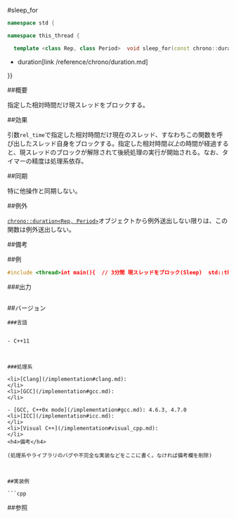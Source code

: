 #sleep_for
```cpp
namespace std {

namespace this_thread {

  template <class Rep, class Period>  void sleep_for(const chrono::duration<Rep, Period>& rel_time);
```
* duration[link /reference/chrono/duration.md]

}}




##概要

指定した相対時間だけ現スレッドをブロックする。


##効果

引数`rel_time`で指定した相対時間だけ現在のスレッド、すなわちこの関数を呼び出したスレッド自身をブロックする。指定した相対時間<i>以上</i>の時間が経過すると、現スレッドのブロックが解除されて後続処理の実行が開始される。なお、タイマーの精度は処理系依存。


##同期

特に他操作と同期しない。


##例外

[`chrono::duration<Rep, Period>`](/reference/chrono/duration.md)オブジェクトから例外送出しない限りは、この関数は例外送出しない。


##備考




##例

```cpp
#include <thread>int main(){  // 3分間 現スレッドをブロック(Sleep)  std::this_thread::sleep_for(std::chrono::minutes(3));  return 0;}
```

###出力

```cpp
```

##バージョン
```
###言語


- C++11



###処理系

<li>[Clang](/implementation#clang.md):
</li>
<li>[GCC](/implementation#gcc.md):
</li>

- [GCC, C++0x mode](/implementation#gcc.md): 4.6.3, 4.7.0
<li>[ICC](/implementation#icc.md):
</li>
<li>[Visual C++](/implementation#visual_cpp.md):
</li>
<h4>備考</h4>

(処理系やライブラリのバグや不完全な実装などをここに書く。なければ備考欄を削除)



##実装例

```cpp
```

##参照
```